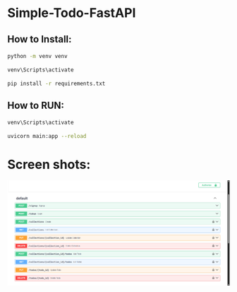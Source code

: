 # Simple-Todo-FastAPI
## How to Install:

```bash
python -m venv venv
```

```bash
venv\Scripts\activate
```

```bash
pip install -r requirements.txt
```

## How to RUN:
```bash
venv\Scripts\activate
```

```bash
uvicorn main:app --reload
```

# Screen shots:
![alt text](image.png)